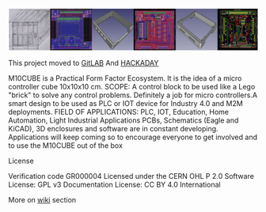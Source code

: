 <p align="center"><img src="banner_strip.jpg"></p>

This project moved to <a href="http://gitlab.com/m10cube/m10">GitLAB</a>
And <a href="https://hackaday.io/project/171770-m10cube">HACKADAY</a>

M10CUBE is a Practical Form Factor Ecosystem. It is the idea of a micro controller cube 10x10x10 cm.
SCOPE:
A control block to be used like a Lego "brick" to solve any control problems. Definitely a job for micro controllers.A smart design to be used as PLC or IOT device for Industry 4.0 and M2M deployments.
FIELD OF APPLICATIONS:
PLC, IOT, Education, Home Automation, Light Industrial Applications
PCBs, Schematics (Eagle and KiCAD), 3D enclosures and software are in constant developing.
Applications will keep coming so to encourage everyone to get involved and to use the M10CUBE out of the box

License

Verification code  GR000004
Licensed under the  CERN OHL P 2.0 
Software License: GPL v3
Documentation License: CC BY 4.0 International

More on <a href="https://github.com/M10CUBE/M10/wiki">wiki</a> section




